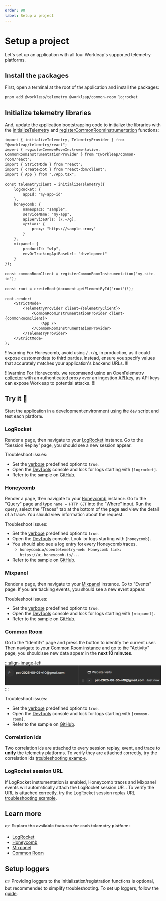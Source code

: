 ```yaml
---
order: 90
label: Setup a project
---
```


# Setup a project

Let's set up an application with all four Workleap's supported telemetry platforms.

## Install the packages

First, open a terminal at the root of the application and install the packages:

```bash
pnpm add @workleap/telemetry @workleap/common-room logrocket
```

## Initialize telemetry libraries

And, update the application bootstrapping code to initialize the libraries with the [initializeTelemetry](../reference/telemetry/initializeTelemetry.md) and [registerCommonRoomInstrumentation](../reference/common-room/registerCommonRoomInstrumentation.md) functions:

```tsx !#7-23,25,31-32,34-35 index.tsx
import { initializeTelemetry, TelemetryProvider } from "@workleap/telemetry/react";
import { registerCommonRoomInstrumentation, CommonRoomInstrumentationProvider } from "@workleap/common-room/react";
import { StrictMode } from "react";
import { createRoot } from "react-dom/client";
import { App } from "./App.tsx";

const telemetryClient = initializeTelemetry({
    logRocket: {
        appId: "my-app-id"
    },
    honeycomb: {
        namespace: "sample",
        serviceName: "my-app",
        apiServiceUrls: [/.+/g],
        options: {
            proxy: "https://sample-proxy"
        }
    },
    mixpanel: {
        productId: "wlp",
        envOrTrackingApiBaseUrl: "development"
    }
});

const commonRoomClient = registerCommonRoomInstrumentation("my-site-id");

const root = createRoot(document.getElementById("root")!);

root.render(
    <StrictMode>
        <TelemetryProvider client={telemetryClient}>
            <CommonRoomInstrumentationProvider client={commonRoomClient}>
                <App />
            </CommonRoomInstrumentationProvider>
        </TelemetryProvider>
    </StrictMode>
);
```

!!!warning
For Honeycomb, avoid using `/.+/g`, in production, as it could expose customer data to third parties. Instead, ensure you specify values that accurately matches your application's backend URLs.
!!!

!!!warning
For Honeycomb, we recommend using an [OpenTelemetry collector](https://docs.honeycomb.io/send-data/opentelemetry/collector/) with an authenticated proxy over an ingestion [API key](https://docs.honeycomb.io/get-started/configure/environments/manage-api-keys/#create-api-key), as API keys can expose Workleap to potential attacks.
!!!

## Try it :rocket:

Start the application in a development environment using the `dev` script and test each platform.

### LogRocket

Render a page, then navigate to your [LogRocket](https://app.logrocket.com/) instance. Go to the "Session Replay" page, you should see a new session appear.

Troubleshoot issues:

- Set the [verbose](../reference/telemetry/initializeTelemetry.md#verbose-mode) predefined option to `true`.
- Open the [DevTools](https://developer.chrome.com/docs/devtools/) console and look for logs starting with `[logrocket]`.
- Refer to the sample on [GitHub](https://github.com/workleap/wl-telemetry/tree/main/samples/all-platforms).

### Honeycomb

Render a page, then navigate to your [Honeycomb](https://ui.honeycomb.io/) instance. Go to the "Query" page and type `name = HTTP GET` into the "Where" input. Run the query, select the "Traces" tab at the bottom of the page and view the detail of a trace. You should view information about the request.

Troubleshoot issues:

- Set the [verbose](../reference/telemetry/initializeTelemetry.md#verbose-mode) predefined option to `true`.
- Open the [DevTools](https://developer.chrome.com/docs/devtools/) console. Look for logs starting with `[honeycomb]`.
- You should also see a log entry for every Honeycomb traces.
    - `honeycombio/opentelemetry-web: Honeycomb link: https://ui.honeycomb.io/...`
- Refer to the sample on [GitHub](https://github.com/workleap/wl-telemetry/tree/main/samples/honeycomb).

### Mixpanel

Render a page, then navigate to your [Mixpanel](https://mixpanel.com/) instance. Go to "Events" page. If you are tracking events, you should see a new event appear.

Troubleshoot issues:

- Set the [verbose](../reference/telemetry/initializeTelemetry.md#verbose-mode) predefined option to `true`.
- Open the [DevTools](https://developer.chrome.com/docs/devtools/) console and look for logs starting with `[mixpanel]`.
- Refer to the sample on [GitHub](https://github.com/workleap/wl-telemetry/tree/main/samples/all-platforms).

### Common Room

Go to the "Identify" page and press the button to identify the current user. Then navigate to your [Common Room](https://app.commonroom.io/) instance and go to the "Activity" page, you should see new data appear in the **next 10 minutes**.

:::align-image-left
![Common Room activity entry|558](../static/common-room/common-room-activity-entry.png)
:::

Troubleshoot issues:

- Set the [verbose](../reference/telemetry/initializeTelemetry.md#verbose-mode) predefined option to `true`.
- Open the [DevTools](https://developer.chrome.com/docs/devtools/) console and look for logs starting with `[common-room]`.
- Refer to the sample on [GitHub](https://github.com/workleap/wl-telemetry/tree/main/samples/all-platforms).

### Correlation ids

Two correlation ids are attached to every session replay, event, and trace to **unify** the telemetry platforms. To verify they are attached correctly, try the correlation ids [troubleshooting example](./use-correlation-values.md#troubleshooting-example).

### LogRocket session URL

If LogRocket instrumentation is enabled, Honeycomb traces and Mixpanel events will automatically attach the LogRocket session URL. To verify the URL is attached correctly, try the LogRocket session replay URL [troubleshooting example](./use-correlation-values.md#troubleshooting-example-1).

## Learn more

:point_right: Explore the available features for each telemetry platform:

- [LogRocket](./learn-logrocket/features.md)
- [Honeycomb](./learn-honeycomb/features.md)
- [Mixpanel](./learn-mixpanel/features.md)
- [Common Room](../standalone-libraries/setup-common-room.md)

## Setup loggers

:point_right: Providing loggers to the initialization/registration functions is optional, but recommended to simplify troubleshooting. To set up loggers, follow the [guide](../guides/setup-loggers.md).



